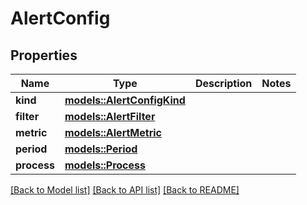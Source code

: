 # AlertConfig

## Properties

Name | Type | Description | Notes
------------ | ------------- | ------------- | -------------
**kind** | [**models::AlertConfigKind**](AlertConfigKind.md) |  | 
**filter** | [**models::AlertFilter**](AlertFilter.md) |  | 
**metric** | [**models::AlertMetric**](AlertMetric.md) |  | 
**period** | [**models::Period**](Period.md) |  | 
**process** | [**models::Process**](Process.md) |  | 

[[Back to Model list]](../README.md#documentation-for-models) [[Back to API list]](../README.md#documentation-for-api-endpoints) [[Back to README]](../README.md)


